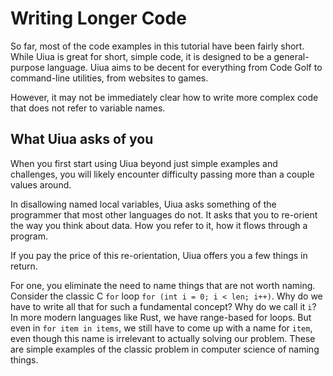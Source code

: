 # Writing Longer Code

So far, most of the code examples in this tutorial have been fairly short. While Uiua is great for short, simple code, it is designed to be a general-purpose language. Uiua aims to be decent for everything from Code Golf to command-line utilities, from websites to games.

However, it may not be immediately clear how to write more complex code that does not refer to variable names.

## What Uiua asks of you

When you first start using Uiua beyond just simple examples and challenges, you will likely encounter difficulty passing more than a couple values around.

In disallowing named local variables, Uiua asks something of the programmer that most other languages do not. It asks that you to re-orient the way you think about data. How you refer to it, how it flows through a program.

If you pay the price of this re-orientation, Uiua offers you a few things in return.

For one, you eliminate the need to name things that are not worth naming. Consider the classic C `for` loop `for (int i = 0; i < len; i++)`. Why do we have to write all that for such a fundamental concept? Why do we call it `i`? In more modern languages like Rust, we have range-based for loops. But even in `for item in items`, we still have to come up with a name for `item`, even though this name is irrelevant to actually solving our problem. These are simple examples of the classic problem in computer science of naming things.

